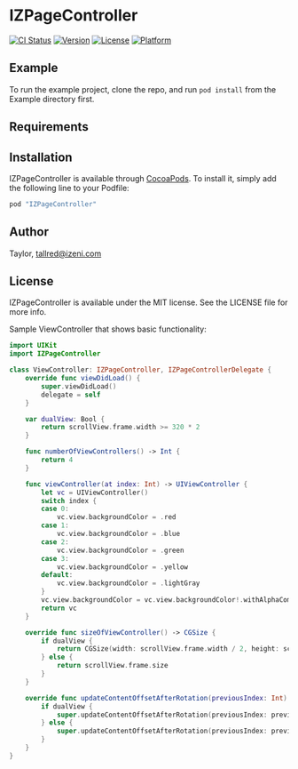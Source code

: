 # IZPageController

[![CI Status](http://img.shields.io/travis/Taylor/IZPageController.svg?style=flat)](https://travis-ci.org/Taylor/IZPageController)
[![Version](https://img.shields.io/cocoapods/v/IZPageController.svg?style=flat)](http://cocoapods.org/pods/IZPageController)
[![License](https://img.shields.io/cocoapods/l/IZPageController.svg?style=flat)](http://cocoapods.org/pods/IZPageController)
[![Platform](https://img.shields.io/cocoapods/p/IZPageController.svg?style=flat)](http://cocoapods.org/pods/IZPageController)

## Example

To run the example project, clone the repo, and run `pod install` from the Example directory first.

## Requirements

## Installation

IZPageController is available through [CocoaPods](http://cocoapods.org). To install
it, simply add the following line to your Podfile:

```ruby
pod "IZPageController"
```

## Author

Taylor, tallred@izeni.com

## License

IZPageController is available under the MIT license. See the LICENSE file for more info.

Sample ViewController that shows basic functionality:

```Swift
import UIKit
import IZPageController

class ViewController: IZPageController, IZPageControllerDelegate {
    override func viewDidLoad() {
        super.viewDidLoad()
        delegate = self
    }

    var dualView: Bool {
        return scrollView.frame.width >= 320 * 2
    }

    func numberOfViewControllers() -> Int {
        return 4
    }

    func viewController(at index: Int) -> UIViewController {
        let vc = UIViewController()
        switch index {
        case 0:
            vc.view.backgroundColor = .red
        case 1:
            vc.view.backgroundColor = .blue
        case 2:
            vc.view.backgroundColor = .green
        case 3:
            vc.view.backgroundColor = .yellow
        default:
            vc.view.backgroundColor = .lightGray
        }
        vc.view.backgroundColor = vc.view.backgroundColor!.withAlphaComponent(0.5)
        return vc
    }

    override func sizeOfViewController() -> CGSize {
        if dualView {
            return CGSize(width: scrollView.frame.width / 2, height: scrollView.frame.height)
        } else {
            return scrollView.frame.size
        }
    }

    override func updateContentOffsetAfterRotation(previousIndex: Int) {
        if dualView {
            super.updateContentOffsetAfterRotation(previousIndex: previousIndex - previousIndex % 2)
        } else {
            super.updateContentOffsetAfterRotation(previousIndex: previousIndex)
        }
    }
}
```
